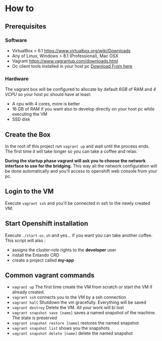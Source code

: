 # How to

## Prerequisites

### Software

- VirtualBox > 6.1 https://www.virtualbox.org/wiki/Downloads
- Any of Linux, Windows > 8.1 (Professional), Mac OSX
- Vagrant https://www.vagrantup.com/downloads.html
- Oc client tools installed in your host pc [Download From here](https://github.com/openshift/origin/releases/download/v3.11.0/openshift-origin-client-tools-v3.11.0-0cbc58b-linux-64bit.tar.gz)

### Hardware

The vagrant box will be configured to allocate by default *6GB* of RAM and *4 VCPU* so your host pc should have at least:
- A cpu with 4 cores, more is better
- 16 GB of RAM if you want also to develop directly on your host pc while executing the VM
- SSD disk

## Create the Box

In the root of this project run `vagrant up` and wait until the process ends. The first time it will take longer so you can take a coffee and relax. 

**During the startup phase vagrant will ask you to choose the network interface to use for the bridging.** This way all the network configuration will be done automatically and you'll access to openshift web console from your pc.

## Login to the VM

Execute `vagrant ssh` and you'll be connected in ssh to the newly created VM.

## Start Openshift installation

Execute `./start-oc.sh` and yes... if you want you can take another coffee. This script will also :
- assigns the cluster-role rights to the **developer** user 
- install the Entando CRD
- create a project called **my-app**

## Common vagrant commands

- `vagrant up` The first time create the VM from scratch or start the VM if already created.
- `vagrant ssh` connects you to the VM by a ssh connection
- `vagrant halt` Shutdown the vm gracefully. Everything will be saved 
- `vagrant destroy` Delete the VM. All your work will bi lost
- `vagrant snapshot save [name]` saves a named snapshot of the machine. The state is preserved
- `vagrant snapshot restore [name]` restores the named snapshot
- `vagrant snapshot list` shows you the snapshots
- `vagrant snapshot delete [name]` delete the named snapshot
